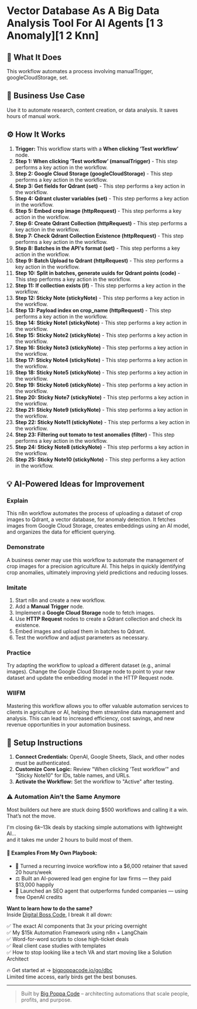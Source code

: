 # Vector Database As A Big Data Analysis Tool For AI Agents [1 3 Anomaly][1 2 Knn]

## 🚀 What It Does
This workflow automates a process involving manualTrigger, googleCloudStorage, set.

## 💼 Business Use Case
Use it to automate research, content creation, or data analysis. It saves hours of manual work.

## ⚙️ How It Works
1.  **Trigger:** This workflow starts with a **When clicking ‘Test workflow’** node.
2. **Step 1: When clicking ‘Test workflow’ (manualTrigger)** - This step performs a key action in the workflow.
3. **Step 2: Google Cloud Storage (googleCloudStorage)** - This step performs a key action in the workflow.
4. **Step 3: Get fields for Qdrant (set)** - This step performs a key action in the workflow.
5. **Step 4: Qdrant cluster variables (set)** - This step performs a key action in the workflow.
6. **Step 5: Embed crop image (httpRequest)** - This step performs a key action in the workflow.
7. **Step 6: Create Qdrant Collection (httpRequest)** - This step performs a key action in the workflow.
8. **Step 7: Check Qdrant Collection Existence (httpRequest)** - This step performs a key action in the workflow.
9. **Step 8: Batches in the API's format (set)** - This step performs a key action in the workflow.
10. **Step 9: Batch Upload to Qdrant (httpRequest)** - This step performs a key action in the workflow.
11. **Step 10: Split in batches, generate uuids for Qdrant points (code)** - This step performs a key action in the workflow.
12. **Step 11: If collection exists (if)** - This step performs a key action in the workflow.
13. **Step 12: Sticky Note (stickyNote)** - This step performs a key action in the workflow.
14. **Step 13: Payload index on crop_name (httpRequest)** - This step performs a key action in the workflow.
15. **Step 14: Sticky Note1 (stickyNote)** - This step performs a key action in the workflow.
16. **Step 15: Sticky Note2 (stickyNote)** - This step performs a key action in the workflow.
17. **Step 16: Sticky Note3 (stickyNote)** - This step performs a key action in the workflow.
18. **Step 17: Sticky Note4 (stickyNote)** - This step performs a key action in the workflow.
19. **Step 18: Sticky Note5 (stickyNote)** - This step performs a key action in the workflow.
20. **Step 19: Sticky Note6 (stickyNote)** - This step performs a key action in the workflow.
21. **Step 20: Sticky Note7 (stickyNote)** - This step performs a key action in the workflow.
22. **Step 21: Sticky Note9 (stickyNote)** - This step performs a key action in the workflow.
23. **Step 22: Sticky Note11 (stickyNote)** - This step performs a key action in the workflow.
24. **Step 23: Filtering out tomato to test anomalies (filter)** - This step performs a key action in the workflow.
25. **Step 24: Sticky Note8 (stickyNote)** - This step performs a key action in the workflow.
26. **Step 25: Sticky Note10 (stickyNote)** - This step performs a key action in the workflow.

## 💡 AI-Powered Ideas for Improvement
### Explain
This n8n workflow automates the process of uploading a dataset of crop images to Qdrant, a vector database, for anomaly detection. It fetches images from Google Cloud Storage, creates embeddings using an AI model, and organizes the data for efficient querying.

### Demonstrate
A business owner may use this workflow to automate the management of crop images for a precision agriculture AI. This helps in quickly identifying crop anomalies, ultimately improving yield predictions and reducing losses.

### Imitate
1. Start n8n and create a new workflow.
2. Add a **Manual Trigger** node.
3. Implement a **Google Cloud Storage** node to fetch images.
4. Use **HTTP Request** nodes to create a Qdrant collection and check its existence.
5. Embed images and upload them in batches to Qdrant.
6. Test the workflow and adjust parameters as necessary.

### Practice
Try adapting the workflow to upload a different dataset (e.g., animal images). Change the Google Cloud Storage node to point to your new dataset and update the embedding model in the HTTP Request node.

### WIIFM
Mastering this workflow allows you to offer valuable automation services to clients in agriculture or AI, helping them streamline data management and analysis. This can lead to increased efficiency, cost savings, and new revenue opportunities in your automation business.

## 🔧 Setup Instructions
1. **Connect Credentials:** OpenAI, Google Sheets, Slack, and other nodes must be authenticated.
2. **Customize Core Logic:** Review "When clicking ‘Test workflow’" and "Sticky Note10" for IDs, table names, and URLs.
3. **Activate the Workflow:** Set the workflow to "Active" after testing.

### ⚠️ Automation Ain’t the Same Anymore

Most builders out here are stuck doing $500 workflows and calling it a win.  
That’s not the move.  

I'm closing $6k–$13k deals by stacking simple automations with lightweight AI...  
and it takes me under 2 hours to build most of them.

#### 🧠 Examples From My Own Playbook:
- 🔁 Turned a recurring invoice workflow into a $6,000 retainer that saved 20 hours/week  
- ⚖️ Built an AI-powered lead gen engine for law firms — they paid $13,000 happily  
- 🚀 Launched an SEO agent that outperforms funded companies — using free OpenAI credits  

**Want to learn how to do the same?**  
Inside [Digital Boss Code](https://bigpoppacode.io/go/dbc), I break it all down:

✅ The exact AI components that 3x your pricing overnight  
✅ My $15k Automation Framework using n8n + LangChain  
✅ Word-for-word scripts to close high-ticket deals  
✅ Real client case studies with templates  
✅ How to stop looking like a tech VA and start moving like a Solution Architect  

🔥 Get started at → [bigpoppacode.io/go/dbc](https://bigpoppacode.io/go/dbc)  
Limited time access, early birds get the best bonuses.

---
> Built by [Big Poppa Code](https://bigpoppacode.io) – architecting automations that scale people, profits, and purpose.

